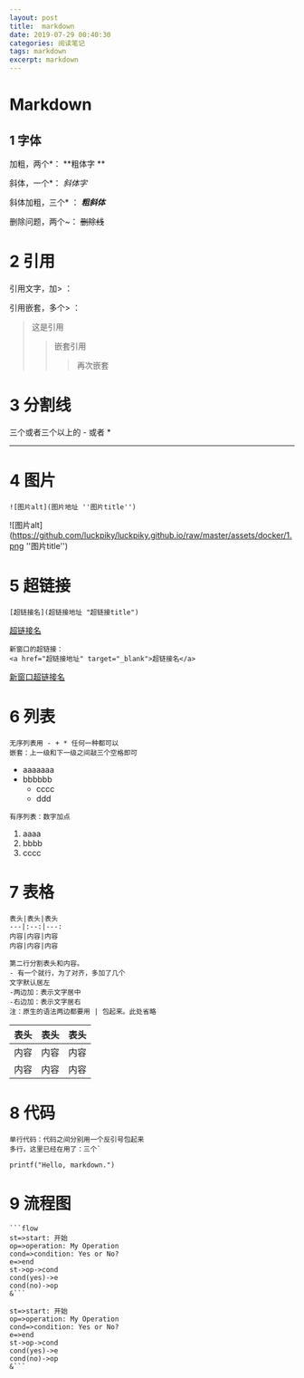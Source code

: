 ```yaml
---
layout: post
title:  markdown
date: 2019-07-29 00:40:30
categories: 阅读笔记
tags: markdown 
excerpt: markdown
---
```


# Markdown

## 1 字体
加粗，两个*： **粗体字 **

斜体，一个*： *斜体字*

斜体加粗，三个* ： ***粗斜体***

删除问题，两个~： ~~删除线~~

# 2 引用

引用文字，加> ： 

引用嵌套，多个> ：

>这是引用
>
>> 嵌套引用
>>
>> > 再次嵌套

# 3 分割线

三个或者三个以上的 - 或者 *

---

# 4 图片

```
![图片alt](图片地址 ''图片title'')
```

![图片alt](https://github.com/luckpiky/luckpiky.github.io/raw/master/assets/docker/1.png ''图片title'')

# 5 超链接

```
[超链接名](超链接地址 "超链接title")
```

[超链接名](https://github.com/luckpiky/luckpiky.github.io/blob/master/assets/docker/1.png "超链接title")

```
新窗口的超链接：
<a href="超链接地址" target="_blank">超链接名</a>
```

<a href="https://github.com/luckpiky/luckpiky.github.io/blob/master/assets/docker/1.png" target="_blank">新窗口超链接名</a>

# 6 列表

```
无序列表用 - + * 任何一种都可以
嵌套：上一级和下一级之间敲三个空格即可
```

- aaaaaaa
- bbbbbb
  + cccc
  + ddd

```
有序列表：数字加点
```

1. aaaa
2. bbbb
3. cccc

# 7 表格

```
表头|表头|表头
---|:--:|---:
内容|内容|内容
内容|内容|内容

第二行分割表头和内容。
- 有一个就行，为了对齐，多加了几个
文字默认居左
-两边加：表示文字居中
-右边加：表示文字居右
注：原生的语法两边都要用 | 包起来。此处省略
```

| 表头 | 表头 | 表头 |
| ---- | :--: | ---: |
| 内容 | 内容 | 内容 |
| 内容 | 内容 | 内容 |

# 8 代码

```
单行代码：代码之间分别用一个反引号包起来
多行，这里已经在用了：三个`
```

`printf("Hello, markdown.")`

# 9 流程图

```
​```flow
st=>start: 开始
op=>operation: My Operation
cond=>condition: Yes or No?
e=>end
st->op->cond
cond(yes)->e
cond(no)->op
&```
```

```flow
st=>start: 开始
op=>operation: My Operation
cond=>condition: Yes or No?
e=>end
st->op->cond
cond(yes)->e
cond(no)->op
&```
```

